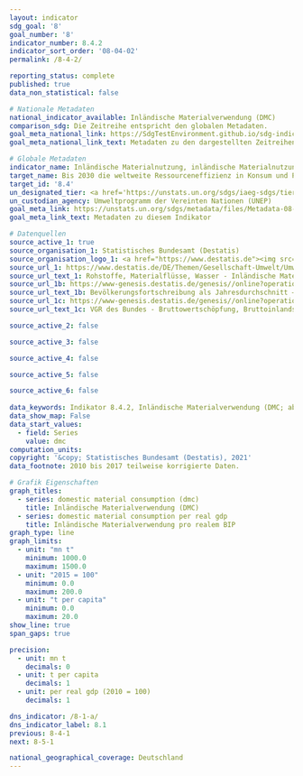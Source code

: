 ```yaml
---
layout: indicator    
sdg_goal: '8'    
goal_number: '8'    
indicator_number: 8.4.2    
indicator_sort_order: '08-04-02'    
permalink: /8-4-2/    

reporting_status: complete    
published: true    
data_non_statistical: false    

# Nationale Metadaten    
national_indicator_available: Inländische Materialverwendung (DMC)    
comparison_sdg: Die Zeitreihe entspricht den globalen Metadaten.    
goal_meta_national_link: https://SdgTestEnvironment.github.io/sdg-indicators/public/MetaDe/8.4.2.pdf    
goal_meta_national_link_text: Metadaten zu den dargestellten Zeitreihen    

# Globale Metadaten    
indicator_name: Inländische Materialnutzung, inländische Materialnutzung pro Kopf und inländische Materialnutzung im Verhältnis zum BIP    
target_name: Bis 2030 die weltweite Ressourceneffizienz in Konsum und Produktion Schritt für Schritt verbessern und die Entkopplung von Wirtschaftswachstum und Umweltzerstörung anstreben, im Einklang mit dem Zehnjahres-Programmrahmen für nachhaltige Konsum- und Produktionsmuster, wobei die entwickelten Länder die Führung übernehmen    
target_id: '8.4'    
un_designated_tier: <a href='https://unstats.un.org/sdgs/iaeg-sdgs/tier-classification/' title='Klicken Sie hier um weitere Informationen zur UN-Tier-Klassifikation zu erhalten.'  target='_blank'>Tier I</a>    
un_custodian_agency: Umweltprogramm der Vereinten Nationen (UNEP)    
goal_meta_link: https://unstats.un.org/sdgs/metadata/files/Metadata-08-04-02.pdf    
goal_meta_link_text: Metadaten zu diesem Indikator        

# Datenquellen
source_active_1: true
source_organisation_1: Statistisches Bundesamt (Destatis)
source_organisation_logo_1: <a href="https://www.destatis.de"><img src="https://g205sdgs.github.io/sdg-indicators/public/OrgImgDe/destatis.png" alt="Logo destatis" style="height:60px; width:148px"/></a>
source_url_1: https://www.destatis.de/DE/Themen/Gesellschaft-Umwelt/Umwelt/UGR/rohstoffe-materialfluesse-wasser/_inhalt.html
source_url_text_1: Rohstoffe, Materialflüsse, Wasser - Inländische Materialverwendung (DMC)
source_url_1b: https://www-genesis.destatis.de/genesis//online?operation=table&code=12411-0040&bypass=true&language=de#abreadcrumb
source_url_text_1b: Bevölkerungsfortschreibung als Jahresdurchschnitt – GENESIS online 12411-0040
source_url_1c: https://www-genesis.destatis.de/genesis//online?operation=table&code=81000-0001&bypass=true&language=de
source_url_text_1c: VGR des Bundes - Bruttowertschöpfung, Bruttoinlandsprodukt (nominal/preisbereinigt) – GENESIS online 81000-0001

source_active_2: false

source_active_3: false

source_active_4: false

source_active_5: false

source_active_6: false
    
data_keywords: Indikator 8.4.2, Inländische Materialverwendung (DMC; abiotische und biotische Rohstoffe), Inländische Materialverwendung (DMC) je Einwohner, Inländische Materialverwendung (DMC) zum realen BIP, Umweltprogramm der Vereinten Nationen (UNEP)    
data_show_map: False    
data_start_values: 
  - field: Series
    value: dmc    
computation_units:     
copyright: '&copy; Statistisches Bundesamt (Destatis), 2021'    
data_footnote: 2010 bis 2017 teilweise korrigierte Daten.    

# Grafik Eigenschaften    
graph_titles:
  - series: domestic material consumption (dmc)
    title: Inländische Materialverwendung (DMC)
  - series: domestic material consumption per real gdp
    title: Inländische Materialverwendung pro realem BIP    
graph_type: line    
graph_limits:
  - unit: "mn t"
    minimum: 1000.0
    maximum: 1500.0
  - unit: "2015 = 100"
    minimum: 0.0
    maximum: 200.0
  - unit: "t per capita"
    minimum: 0.0
    maximum: 20.0
show_line: true
span_gaps: true

precision:
  - unit: mn t
    decimals: 0
  - unit: t per capita
    decimals: 1
  - unit: per real gdp (2010 = 100)
    decimals: 1    

dns_indicator: /8-1-a/
dns_indicator_label: 8.1
previous: 8-4-1    
next: 8-5-1    

national_geographical_coverage: Deutschland    
---
```


<span></span>